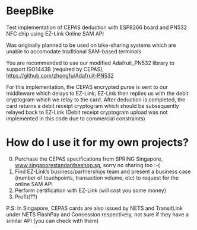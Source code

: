 BeepBike
========

Test implementation of CEPAS deduction with ESP8266 board and PN532 NFC chip using EZ-Link Online SAM API

Was originally planned to be used on bike-sharing systems which are unable to accomodate traditional SAM-based terminals

You are recommended to use our modified Adafruit_PN532 library to support ISO1443B (required by CEPAS), https://github.com/zhongfu/Adafruit-PN532

For this implementation, the CEPAS encrypted purse is sent to our middleware which delays to EZ-Link; EZ-Link then replies us with the debit cryptogram which we relay to the card.
After deduction is completed, the card returns a debit receipt cryptogram which should be subsequently relayed back to EZ-Link (Debit receipt cryptogram upload was not implemented in this code due to commercial constraints) 


How do I use it for my own projects?
========

0. Purchase the CEPAS specifications from SPRING Singapore, www.singaporestandardseshop.sg, sorry no sharing too :-(
1. Find EZ-Link’s business/partnerships team and present a business case (number of touchpoints, transaction volume, etc) to request for the online SAM API 
2. Perform certification with EZ-Link (will cost you some money)
3. Profit(??)

P.S: In Singapore, CEPAS cards are also issued by NETS and TransitLink under NETS FlashPay and Concession respectively, not sure if they have a similar API (you can check with them)
